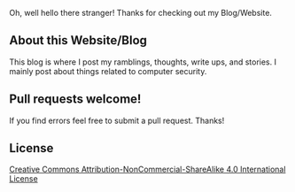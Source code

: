 Oh, well hello there stranger! Thanks for checking out my Blog/Website.

## About this Website/Blog

This blog is where I post my ramblings, thoughts, write ups, and stories. I mainly post about things related to computer security.

## Pull requests welcome!

If you find errors feel free to submit a pull request. Thanks!

## License

[Creative Commons
Attribution-NonCommercial-ShareAlike 4.0 International
License](http://creativecommons.org/licenses/by-nc-sa/4.0/)
